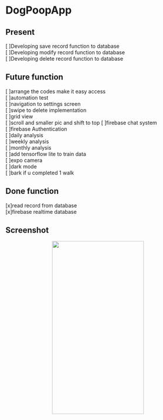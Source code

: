 # DogPoopApp

## Present
[ ]Developing save record function to database<br>
[ ]Developing modify record function to database<br>
[ ]Developing delete record function to database<br>

## Future function
[ ]arrange the codes make it easy access<br>
[ ]automation test<br>
[ ]navigation to settings screen<br>
[ ]swipe to delete implementation<br>
[ ]grid view<br>
[ ]scroll and smaller pic and shift to top
[ ]firebase chat system<br>
[ ]firebase Authentication<br>
[ ]daily analysis<br>
[ ]weekly analysis<br>
[ ]monthly analysis<br>
[ ]add tensorflow lite to train data<br>
[ ]expo camera<br>
[ ]dark mode<br>
[ ]bark if u completed 1 walk<br>

## Done function
[x]read record from database<br>
[x]firebase realtime database<br>

## Screenshot
<p align="center">
<img src="./assests/images/ss1.jpg" width="250" height="470">
</p>

